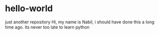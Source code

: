 # hello-world
just another repository
Hi, my name is Nabil, i should have done this a long time ago.
its never too late to learn python
